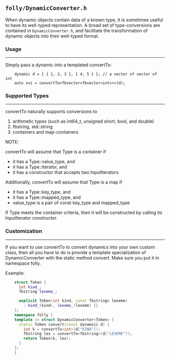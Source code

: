 ## `folly/DynamicConverter.h`

When dynamic objects contain data of a known type, it is sometimes
useful to have its well-typed representation. A broad set of
type-conversions are contained in `DynamicConverter.h`, and
facilitate the transformation of dynamic objects into their well-typed
format.

### Usage

---

Simply pass a dynamic into a templated convertTo:

```
    dynamic d = { { 1, 2, 3 }, { 4, 5 } }; // a vector of vector of int
    auto vvi = convertTo<fbvector<fbvector<int>>>(d);
```

### Supported Types

---

convertTo naturally supports conversions to

1. arithmetic types (such as int64_t, unsigned short, bool, and double)
2. fbstring, std::string
3. containers and map-containers

NOTE:

convertTo<Type> will assume that Type is a container if

- it has a Type::value_type, and
- it has a Type::iterator, and
- it has a constructor that accepts two InputIterators

Additionally, convertTo<Type> will assume that Type is a map if

- it has a Type::key_type, and
- it has a Type::mapped_type, and
- value_type is a pair of const key_type and mapped_type

If Type meets the container criteria, then it will be constructed
by calling its InputIterator constructor.

### Customization

---

If you want to use convertTo to convert dynamics into your own custom
class, then all you have to do is provide a template specialization
of DynamicConverter with the static method convert. Make sure you put it
in namespace folly.

Example:

```Cpp
    struct Token {
      int kind_;
      fbstring lexeme_;

      explicit Token(int kind, const fbstring& lexeme)
        : kind_(kind), lexeme_(lexeme) {}
    };
    namespace folly {
    template <> struct DynamicConverter<Token> {
      static Token convert(const dynamic& d) {
        int k = convertTo<int>(d["KIND"]);
        fbstring lex = convertTo<fbstring>(d["LEXEME"]);
        return Token(k, lex);
      }
    };
    }
```
